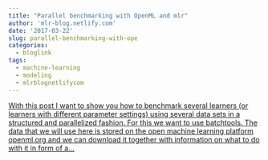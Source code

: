 ```yaml
---
title: "Parallel benchmarking with OpenML and mlr"
author: 'mlr-blog.netlify.com'
date: '2017-03-22'
slug: parallel-benchmarking-with-ope
categories:
  - bloglink
tags:
  - machine-learning
  - modeling
  - mlrblognetlifycom
---
```


[With this post I want to show you how to benchmark several learners (or learners with different parameter settings) using several data sets in a structured and parallelized fashion. For this we want to use batchtools. The data that we will use here is stored on the open machine learning platform openml.org and we can download it together with information on what to do with it in form of a...<click to read more>](https://mlr-blog.netlify.com/post/2017-03-22-parallel_benchmarking_with_openml_and_mlr/)

